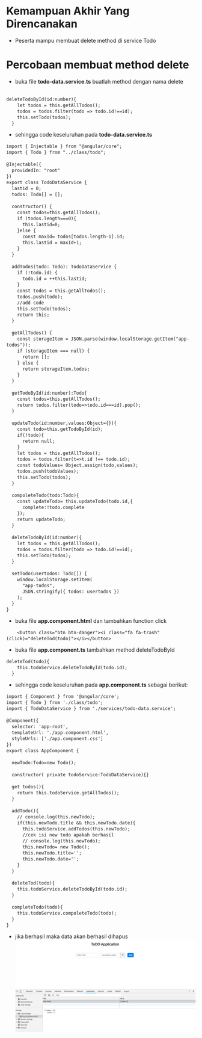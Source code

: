 # Kemampuan Akhir Yang Direncanakan

- Peserta mampu membuat delete method di service Todo

# Percobaan membuat method delete

- buka file **todo-data.service.ts** buatlah method dengan nama delete

```

deleteTodoById(id:number){
    let todos = this.getAllTodos();
    todos = todos.filter(todo => todo.id!==id);
    this.setTodo(todos);
  }

```
- sehingga code keseluruhan pada **todo-data.service.ts**

```
import { Injectable } from "@angular/core";
import { Todo } from "../class/todo";

@Injectable({
  providedIn: "root"
})
export class TodoDataService {
  lastid = 0;
  todos: Todo[] = [];

  constructor() {
    const todos=this.getAllTodos();
    if (todos.length===0){
      this.lastid=0;
    }else {
      const maxId= todos[todos.length-1].id;
      this.lastid = maxId+1;
    }
  }

  addTodos(todo: Todo): TodoDataService {
    if (!todo.id) {
      todo.id = ++this.lastid;
    }
    const todos = this.getAllTodos();
    todos.push(todo);
    //add code
    this.setTodo(todos);
    return this;
  }

  getAllTodos() {
    const storageItem = JSON.parse(window.localStorage.getItem("app-todos"));
    if (storageItem === null) {
      return [];
    } else {
      return storageItem.todos;
    }
  }

  getTodoById(id:number):Todo{
    const todos=this.getAllTodos();
    return todos.filter(todo=>todo.id===id).pop();
  }

  updateTodo(id:number,values:Object={}){
    const todo=this.getTodoById(id);
    if(!todo){
      return null;
    }
    let todos = this.getAllTodos();
    todos = todos.filter(t=>t.id !== todo.id);
    const todoValues= Object.assign(todo,values);
    todos.push(todoValues);
    this.setTodo(todos);
  }

  compoleteTodo(todo:Todo){
    const updateTodo= this.updateTodo(todo.id,{
      complete:!todo.complete
    });
    return updateTodo;
  }

  deleteTodoById(id:number){
    let todos = this.getAllTodos();
    todos = todos.filter(todo => todo.id!==id);
    this.setTodo(todos);
  }

  setTodo(usertodos: Todo[]) {
    window.localStorage.setItem(
      "app-todos",
      JSON.stringify({ todos: usertodos })
    );
  }
}

```
- buka file **app.component.html** dan tambahkan function click 

```
    <button class="btn btn-danger"><i class="fa fa-trash" (click)="deleteTod(todo)"></i></button>
```
- buka file **app.component.ts** tambahkan method deleteTodoById 

```
deleteTod(todo){
    this.todoService.deleteTodoById(todo.id);
  }
```
- sehingga code keseluruhan pada **app.component.ts** sebagai berikut:

```
import { Component } from '@angular/core';
import { Todo } from './class/todo';
import { TodoDataService } from './services/todo-data.service';

@Component({
  selector: 'app-root',
  templateUrl: './app.component.html',
  styleUrls: ['./app.component.css']
})
export class AppComponent {

  newTodo:Todo=new Todo();

  constructor( private todoService:TodoDataService){}

  get todos(){
    return this.todoService.getAllTodos();
  }

  addTodo(){
    // console.log(this.newTodo);
    if(this.newTodo.title && this.newTodo.date){
      this.todoService.addTodos(this.newTodo);
      //cek isi new todo apakah berhasil
      // console.log(this.newTodo);
      this.newTodo= new Todo();
      this.newTodo.title='';
      this.newTodo.date='';
    }
  }

  deleteTod(todo){
    this.todoService.deleteTodoById(todo.id);
  }

  completeTodo(todo){
    this.todoService.compoleteTodo(todo);
  }
}

```
- jika berhasil maka data akan berhasil dihapus
![](image/chapter1/img23.png)

